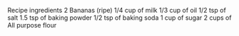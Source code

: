Recipe ingredients 
2 Bananas (ripe) 
1/4 cup of milk
1/3 cup of oil
1/2 tsp of salt
1.5 tsp of baking powder
1/2 tsp of baking soda 
1 cup of sugar
2 cups of All purpose flour
